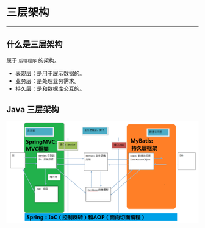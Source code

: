 # 三层架构

---

## 什么是三层架构

属于 `后端程序` 的架构。

- 表现层：是用于展示数据的。
- 业务层：是处理业务需求。
- 持久层：是和数据库交互的。



## Java 三层架构

![image-20220306160638205](三层架构/image-20220306160638205.png)
